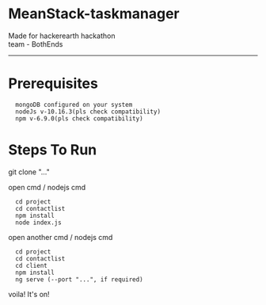 # MeanStack-taskmanager
Made for hackerearth hackathon  
team - BothEnds
<hr>  

# Prerequisites  
      mongoDB configured on your system
      nodeJs v-10.16.3(pls check compatibility)
      npm v-6.9.0(pls check compatibility)

#  Steps To Run  

  git clone "..."
      
  open cmd / nodejs cmd  
  
      cd project
      cd contactlist
      npm install
      node index.js
        
        
  open another cmd / nodejs cmd  
  
      cd project
      cd contactlist
      cd client
      npm install
      ng serve (--port "...", if required)
      
 voila! It's on!

